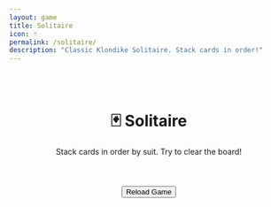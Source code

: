 ```yaml
---
layout: game
title: Solitaire
icon: 🃏
permalink: /solitaire/
description: "Classic Klondike Solitaire. Stack cards in order!"
---
```


<div class="main-content" data-page-script="solitaire-game">
  <div class="glass-panel" style="padding: 2rem; height: 100%; display: flex; flex-direction: column; align-items: center;">
    <header class="page-header" style="text-align: center; margin-bottom: 1rem;">
      <h1>🃏 Solitaire</h1>
      <p>Stack cards in order by suit. Try to clear the board!</p>
    </header>
    <div id="solitaire-container"></div>
    <button class="glass-button" style="margin-top:1.5rem;" onclick="window.location.reload()">Reload Game</button>
  </div>
</div>
<script src="/assets/js/solitaire-game.js"></script> 